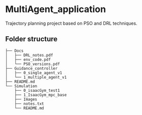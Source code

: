 # MultiAgent_application
Trajectory planning project based on PSO and DRL techniques.  


## Folder structure
```
├── Docs
│   ├── DRL_notes.pdf
│   ├── env_code.pdf
│   └── PSO_versions.pdf
├── Guidance_controller
│   ├── 0_single_agent_v1
│   └── 1_multiple_agent_v1
├── README.md
└── Simulation
    ├── 0_isaacGym_test1
    ├── 1_IsaacGym_mpc_base
    ├── Images
    ├── notes.txt
    └── README.md
```
